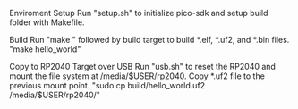 Enviroment Setup
  Run "setup.sh" to initialize pico-sdk and setup build folder with Makefile.

Build
  Run "make " followed by build target to build *.elf, *.uf2, and *.bin files.
    "make hello_world"

Copy to RP2040 Target over USB
  Run "usb.sh" to reset the RP2040 and mount the file system at /media/$USER/rp2040.
  Copy *.uf2 file to the previous mount point.
    "sudo cp build/hello_world.uf2 /media/$USER/rp2040/"
